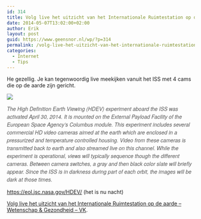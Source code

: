```yaml
---
id: 314
title: Volg live het uitzicht van het Internationale Ruimtestation op de aarde
date: 2014-05-07T13:02:00+02:00
author: Erik
layout: post
guid: https://www.geensnor.nl/wp/?p=314
permalink: /volg-live-het-uitzicht-van-het-internationale-ruimtestation-op-de-aarde/
categories:
  - Internet
  - Tips
---
```

He gezellig. Je kan tegenwoordig live meekijken vanuit het ISS met 4 cams die op de aarde zijn gericht.

![](https://www.geensnor.nl/wp/wp-content/uploads/2014/05/iss-future.jpg) 

_<span style="color: #555555; font-family: 'Helvetica Neue', Helvetica, Arial, sans-serif; font-size: 14px; line-height: 21px;">The High Definition Earth Viewing (HDEV) experiment aboard the ISS was activated April 30, 2014. It is mounted on the External Payload Facility of the European Space Agency’s Columbus module. This experiment includes several commercial HD video cameras aimed at the earth which are enclosed in a pressurized and temperature controlled housing. Video from these cameras is transmitted back to earth and also streamed live on this channel. While the experiment is operational, views will typically sequence though the different cameras. Between camera switches, a gray and then black color slate will briefly appear. Since the ISS is in darkness during part of each orbit, the images will be dark at those times. </span>_

<https://eol.jsc.nasa.gov/HDEV/> (het is nu nacht)

[Volg live het uitzicht van het Internationale Ruimtestation op de aarde &#8211; Wetenschap & Gezondheid &#8211; VK](https://www.volkskrant.nl/vk/nl/2672/Wetenschap-Gezondheid/article/detail/3650774/2014/05/07/Volg-live-het-uitzicht-van-het-Internationale-Ruimtestation-op-de-aarde.dhtml).